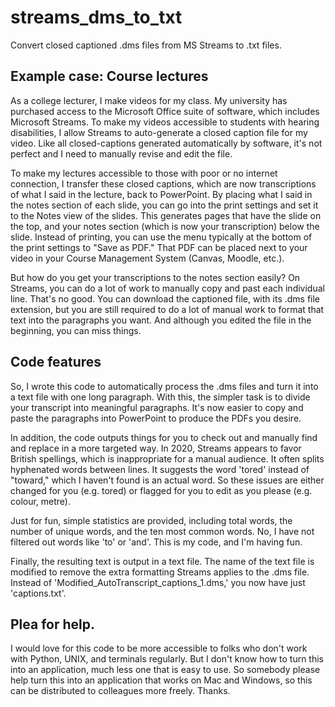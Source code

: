# streams_dms_to_txt
Convert closed captioned .dms files from MS Streams to .txt files.

## Example case: Course lectures
As a college lecturer, I make videos for my class. My university has purchased access to the Microsoft Office suite of software, which includes Microsoft Streams. To make my videos accessible to students with hearing disabilities, I allow Streams to auto-generate a closed caption file for my video. Like all closed-captions generated automatically by software, it's not perfect and I need to manually revise and edit the file. 

To make my lectures accessible to those with poor or no internet connection, I transfer these closed captions, which are now transcriptions of what I said in the lecture, back to PowerPoint. By placing what I said in the notes section of each slide, you can go into the print settings and set it to the Notes view of the slides. This generates pages that have the slide on the top, and your notes section (which is now your transcription) below the slide. Instead of printing, you can use the menu typically at the bottom of the print settings to "Save as PDF." That PDF can be placed next to your video in your Course Management System (Canvas, Moodle, etc.). 

But how do you get your transcriptions to the notes section easily? On Streams, you can do a lot of work to manually copy and past each individual line. That's no good. You can download the captioned file, with its .dms file extension, but you are still required to do a lot of manual work to format that text into the paragraphs you want. And although you edited the file in the beginning, you can miss things.

## Code features
So, I wrote this code to automatically process the .dms files and turn it into a text file with one long paragraph. With this, the simpler task is to divide your transcript into meaningful paragraphs. It's now easier to copy and paste the paragraphs into PowerPoint to produce the PDFs you desire. 

In addition, the code outputs things for you to check out and manually find and replace in a more targeted way. In 2020, Streams appears to favor British spellings, which is inappropriate for a manual audience. It often splits hyphenated words between lines. It suggests the word 'tored' instead of "toward," which I haven't found is an actual word. So these issues are either changed for you (e.g. tored) or flagged for you to edit as you please (e.g. colour, metre). 

Just for fun, simple statistics are provided, including total words, the number of unique words, and the ten most common words. No, I have not filtered out words like 'to' or 'and'. This is my code, and I'm having fun. 

Finally, the resulting text is output in a text file. The name of the text file is modified to remove the extra formatting Streams applies to the .dms file. Instead of 'Modified_AutoTranscript_captions_1.dms,' you now have just 'captions.txt'.

## Plea for help.
I would love for this code to be more accessible to folks who don't work with Python, UNIX, and terminals regularly. But I don't know how to turn this into an application, much less one that is easy to use. So somebody please help turn this into an application that works on Mac and Windows, so this can be distributed to colleagues more freely. Thanks.
